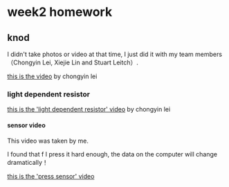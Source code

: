 # week2 homework

## knod

I didn't take photos or video at that time, I just did it with my team members（Chongyin Lei, Xiejie Lin and Stuart Leitch）.

[this is the video](https://www.youtube.com/watch?v=jVHPJR0w0BI)
by chongyin lei

### light dependent resistor 

[this is the 'light dependent resistor' video](https://www.youtube.com/watch?v=y8nxpf8okJo)
by chongyin lei

#### sensor video

This video was taken by me.

I found that f I press it hard enough, the data on the computer will change dramatically！


[this is the 'press sensor' video](https://www.youtube.com/watch?v=xWf45LrCykE)
